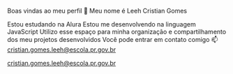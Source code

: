 
Boas vindas ao meu perfil 💙
Meu nome é Leeh Cristian Gomes

Estou estudando na Alura
Estou me desenvolvendo na linguagem JavaScript
Utilizo esse espaço para minha organização e compartilhamento dos meu projetos desenvolvidos
Você pode entrar em contato comigo 📫
cristian.gomes.leeh@escola.pr.gov.br


cristian.gomes.leeh@escola.pr.gov.br

